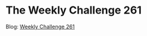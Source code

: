 # The Weekly Challenge 261

Blog: [Weekly Challenge 261](https://dev.to/simongreennet/weekly-challenge-261-3pg1)
